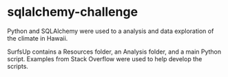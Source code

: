 # sqlalchemy-challenge

Python and SQLAlchemy were used to a analysis and data exploration of the climate in Hawaii.

SurfsUp contains a Resources folder, an Analysis folder, and a main Python script. Examples from Stack Overflow were used to help develop the scripts.
